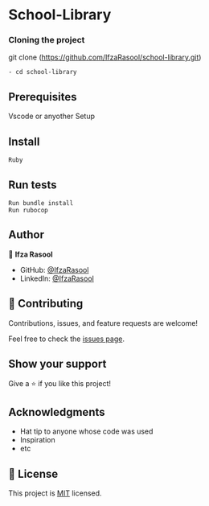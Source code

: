 
# School-Library

### Cloning the project

 git clone (https://github.com/IfzaRasool/school-library.git) <Your-Build-Directory>
``` 
- cd school-library
```
## Prerequisites

Vscode or anyother
Setup
## Install
    Ruby
## Run tests
    Run bundle install
    Run rubocop

## Author

👤 **Ifza Rasool**

- GitHub: [@IfzaRasool](https://github.com/IfzaRasool)
- LinkedIn: [@IfzaRasool](https://www.linkedin.com/in/ifza-arain/)



## 🤝 Contributing

Contributions, issues, and feature requests are welcome!

Feel free to check the [issues page](https://github.com/sentayhu19/Decode-Morse-codeissues/).

## Show your support

Give a ⭐️ if you like this project!

## Acknowledgments

- Hat tip to anyone whose code was used
- Inspiration
- etc

## 📝 License

This project is [MIT](./MIT.md) licensed.

